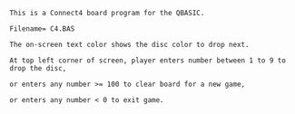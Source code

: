     This is a Connect4 board program for the QBASIC.
    
    Filename= C4.BAS

    The on-screen text color shows the disc color to drop next.

    At top left corner of screen, player enters number between 1 to 9 to drop the disc,

    or enters any number >= 100 to clear board for a new game,

    or enters any number < 0 to exit game.
